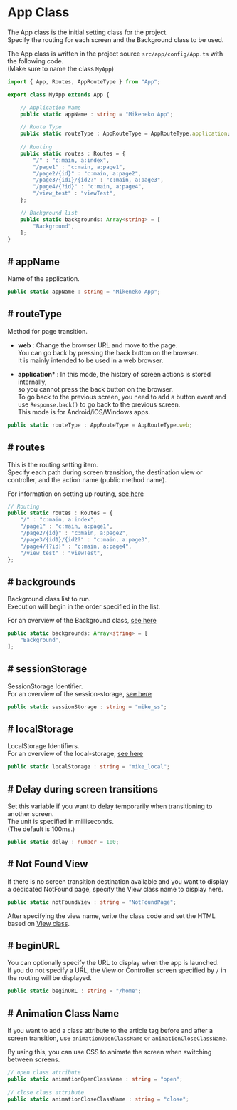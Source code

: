 # App Class

The App class is the initial setting class for the project.  
Specify the routing for each screen and the Background class to be used.

The App class is written in the project source ``src/app/config/App.ts`` with the following code.   
(Make sure to name the class ``MyApp``)

```typescript
import { App, Routes, AppRouteType } from "App";

export class MyApp extends App {

    // Application Name
    public static appName : string = "Mikeneko App";

    // Route Type
    public static routeType : AppRouteType = AppRouteType.application;
    
    // Routing
    public static routes : Routes = {
        "/" : "c:main, a:index",
        "/page1" : "c:main, a:page1",
        "/page2/{id}" : "c:main, a:page2",
        "/page3/{id1}/{id2?" : "c:main, a:page3",
        "/page4/{?id}" : "c:main, a:page4",
        "/view_test" : "viewTest",
    };

    // Background list
    public static backgrounds: Array<string> = [
        "Background",
    ];
}
```

## # appName

Name of the application. 

```typescript
public static appName : string = "Mikeneko App";
```

## # routeType

 Method for page transition.  


 -  **web** : Change the browser URL and move to the page.   
 You can go back by pressing the back button on the browser.    
 It is mainly intended to be used in a web browser.
 * **application*** : In this mode, the history of screen actions is stored internally,   
so you cannot press the back button on the browser.  
To go back to the previous screen, you need to add a button event and use ``Response.back()`` to go back to the previous screen.  
This mode is for Android/iOS/Windows apps.

```typescript
public static routeType : AppRouteType = AppRouteType.web;
```

## # routes

This is the routing setting item.<br>
Specify each path during screen transition, the destination view or controller, and the action name (public method name).

For information on setting up routing, [see here](routes.md)

```typescript
// Routing
public static routes : Routes = {
    "/" : "c:main, a:index",
    "/page1" : "c:main, a:page1",
    "/page2/{id}" : "c:main, a:page2",
    "/page3/{id1}/{id2?" : "c:main, a:page3",
    "/page4/{?id}" : "c:main, a:page4",
    "/view_test" : "viewTest",
};
```
## # backgrounds

Background class list to run.   
Execution will begin in the order specified in the list.

For an overview of the Background class, [see here](background.md)

```typescript
public static backgrounds: Array<string> = [
    "Background",
];
```

## # sessionStorage

SessionStorage Identifier.  
For an overview of the session-storage, [see here](storage.md#session)

```typescript
public static sessionStorage : string = "mike_ss";
```

## # localStorage

LocalStorage Identifiers.  
For an overview of the local-storage, [see here](storage.md#local)

```typescript
public static localStorage : string = "mike_local";
```

## # Delay during screen transitions

Set this variable if you want to delay temporarily when transitioning to another screen.  
The unit is specified in milliseconds.  
(The default is 100ms.)

 ```typescript
 public static delay : number = 100;
 ```

## # Not Found View
 
If there is no screen transition destination available and you want to display a dedicated NotFound page, specify the View class name to display here.
 
 
```typescript
public static notFoundView : string = "NotFoundPage";
```
 
After specifying the view name, write the class code and set the HTML based on [View class](view.md).
 
## # beginURL 
 
You can optionally specify the URL to display when the app is launched.  
If you do not specify a URL, the View or Controller screen specified by ``/`` in the routing will be displayed.
 
```typescript
public static beginURL : string = "/home";
```
 
## # Animation Class Name
 
If you want to add a class attribute to the article tag before and after a screen transition, use
``animationOpenClassName`` or ``animationCloseClassName``.
 
By using this, you can use CSS to animate the screen when switching between screens.
 
```typescript
// open class attribute
public static animationOpenClassName : string = "open";
 
// close class attribute
public static animationCloseClassName : string = "close";
```
